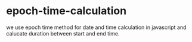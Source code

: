 # epoch-time-calculation
we use epoch time method for date and time calculation in javascript and calucate duration between start and end time.

